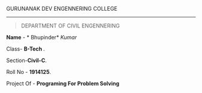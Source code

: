  GURUNANAK DEV ENGENNERING COLLEGE
- - - - - - - - 

> DEPARTMENT OF CIVIL ENGENNERING

**Name** - * Bhupinder* *Kumar*

Class-  <strong>B-Tech </strong>.

Section-<strong>Civil-C</strong>.

Roll No - <strong>1914125</strong>.

Project Of -  <strong>Programing For Problem Solving</strong>
